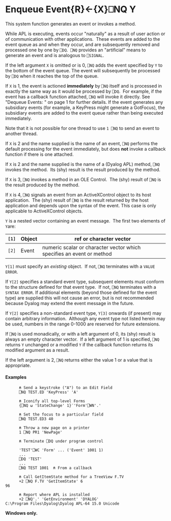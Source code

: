 




<h1 class="heading"><span class="name">Enqueue Event</span><span class="command">{R}←{X}⎕NQ Y</span></h1>

This system function generates an event or invokes a method.


While APL is executing, events occur "naturally" as a result of user action or of communication with other applications.  These events are added to the event queue as and when they occur, and are subsequently removed and processed one by one by `⎕DQ`.  `⎕NQ` provides an "artificial" means to generate an event and is analogous to `⎕SIGNAL`.



If the left argument `X` is omitted or is 0, `⎕NQ` adds the event specified by `Y` to the bottom of the event queue. The event will subsequently be processed by `⎕DQ` when it reaches the top of the queue.


If `X` is 1, the event is actioned **immediately** by `⎕NQ` itself and is processed in exactly the same way as it would be processed by `⎕DQ`.  For example, if the event has a callback function attached, `⎕NQ` will invoke it directly. See "Dequeue Events: " on page 1 for further details. If the event generates any subsidiary events (for example, a KeyPress might generate a GotFocus), the subsidiary events are added to the event queue rather than being executed immediately.


Note that it is not possible for one thread to use `1 ⎕NQ` to send an event to another thread.


If `X` is 2 and the name supplied is the name of an event, `⎕NQ` performs the default processing for the event immediately, but does **not** invoke a callback function if there is one attached.


If `X` is 2 and the name supplied is the name of a (Dyalog APL) method, `⎕NQ` invokes the method.  Its (shy) result is the result produced by the method.


If `X` is 3, `⎕NQ` invokes a method in an OLE Control.  The (shy) result of `⎕NQ` is the result produced by the method.


If `X` is 4, `⎕NQ` signals an event from an ActiveXControl object to its host application.  The (shy) result of `⎕NQ` is the result returned by the host application and depends upon the syntax of the event. This case is only applicable to ActiveXControl objects.



`Y` is a nested vector containing an event message.  The first two elements of `Y`are:


| `[1]` | Object | ref or character vector |
| --- | --- | ---  |
| `[2]` | Event | numeric scalar or character vector which specifies an event or method |



`Y[1]` must specify an *existing* object.  If not, `⎕NQ` terminates with a `VALUE ERROR`.


If `Y[2]` specifies a standard event type, subsequent elements must conform to the structure defined for that event type.  If not, `⎕NQ` terminates with a `SYNTAX ERROR`. If additional elements (beyond those defined for the event type) are supplied this will not cause an error, but is not recommended because Dyalog may extend the event message in the future.


If `Y[2]` specifies a non-standard event type, `Y[3]` onwards (if present) may contain arbitrary information.  Although any event type not listed herein may be used, numbers in the range 0-1000 are reserved for future extensions.


If `⎕NQ` is used monadically, or with a left argument of 0, its (shy) result is always an empty character vector.  If a left argument of 1 is specified, `⎕NQ` returns `Y` unchanged or a modified `Y` if the callback function returns its modified argument as a result.


If the left argument is 2, `⎕NQ` returns either the value 1 or a value that is appropriate.

#### Examples
```apl
      ⍝ Send a keystroke ("A") to an Edit Field
      ⎕NQ TEST.ED 'KeyPress' 'A'

      ⍝ Iconify all top-level Forms
      {⎕NQ ⍵ 'StateChange' 1}¨'Form'⎕WN'.'

      ⍝ Set the focus to a particular field
      ⎕NQ TEST.ED3 40

      ⍝ Throw a new page on a printer
      1 ⎕NQ PR1 'NewPage'

      ⍝ Terminate ⎕DQ under program control

      'TEST'⎕WC 'Form' ... ('Event' 1001 1)
      ...
      ⎕DQ 'TEST'
      ...
      ⎕NQ TEST 1001  ⍝ From a callback

      ⍝ Call GetItemState method for a TreeView F.TV
      +2 ⎕NQ F.TV 'GetItemState' 6
96
			
      ⍝ Report where APL is installed
      +2 ⎕NQ'.' 'GetEnvironment' 'DYALOG'
C:\Program Files\Dyalog\Dyalog APL-64 15.0 Unicode
```


**Windows only.**


